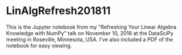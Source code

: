 # LinAlgRefresh201811

This is the Jupyter notebook from my "Refreshing Your Linear Algebra Knowledge
with NumPy" talk on November 10, 2018 at the DataSciPy meeting in
Roseville, Minnesota, USA. 
I've also included a PDF of the notebook for easy viewing.

